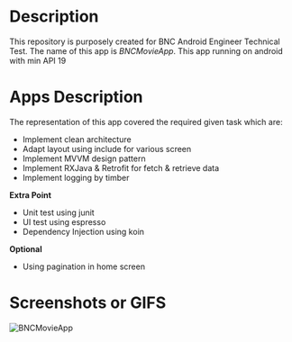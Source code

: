 # Description
This repository is purposely created for BNC Android Engineer Technical Test. The name of this app is *BNCMovieApp*.
This app running on android with min API 19

# Apps Description
The representation of this app covered the required given task which are:
- Implement clean architecture
- Adapt layout using include for various screen
- Implement MVVM design pattern
- Implement RXJava & Retrofit for fetch & retrieve data
- Implement logging by timber

**Extra Point**
- Unit test using junit
- UI test using espresso
- Dependency Injection using koin

**Optional**
- Using pagination in home screen

# Screenshots or GIFS
![BNCMovieApp](https://user-images.githubusercontent.com/33171451/143823679-b0f02e50-f17f-4012-8826-3bbd5407d9ba.gif)
